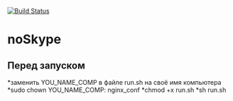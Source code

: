 [![Build Status](https://travis-ci.com/AlexeyDer/noSkype.svg?branch=release)](https://travis-ci.com/AlexeyDer/noSkype)
# noSkype

## Перед запуском
*заменить YOU_NAME_COMP в файле run.sh на своё имя компьютера
*sudo chown YOU_NAME_COMP: nginx_conf
*chmod +x run.sh
*sh run.sh

